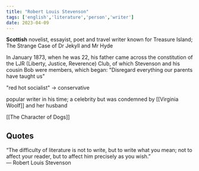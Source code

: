 ```yaml
---
title: "Robert Louis Stevenson"
tags: ['english','literature','person','writer']
date: 2023-04-09
---
```

**Scottish** novelist, essayist, poet and travel writer
known for Treasure Island; The Strange Case of Dr Jekyll and Mr Hyde

In January 1873, when he was 22, his father came across the constitution of the LJR (Liberty, Justice, Reverence) Club, of which Stevenson and his cousin Bob were members, which began: "Disregard everything our parents have taught us"

"red hot socialist" -> conservative

popular writer in his time; a celebrity
but was condemned by [[Virginia Woolf]] and her husband

[[The Character of Dogs]]

## Quotes

“The difficulty of literature is not to write, but to write what you mean; not to affect your reader, but to affect him precisely as you wish.”  
― Robert Louis Stevenson

